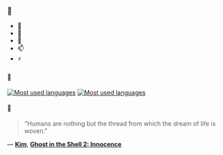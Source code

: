 ### 👋

- 🔭
- 🌱
- 💬
- 📫
- ⚡

#### 🧏

[![Most used languages](https://github-readme-stats-aynah.vercel.app/api/top-langs/?username=aynh&theme=solarized-dark&langs_count=6&layout=compact&hide_title=true)](https://github.com/anuraghazra/github-readme-stats#gh-dark-mode-only)
[![Most used languages](https://github-readme-stats-aynah.vercel.app/api/top-langs/?username=aynh&theme=solarized-light&langs_count=6&layout=compact&hide_title=true)](https://github.com/anuraghazra/github-readme-stats#gh-light-mode-only)

#### 💬

> "Humans are nothing but the thread from which the dream of life is woven."

&mdash; [**Kim**](https://myanimelist.net/character.php?q=Kim&cat=character), [**Ghost in the Shell 2: Innocence**](https://myanimelist.net/search/all?q=Ghost%20in%20the%20Shell%202%3A%20Innocence&cat=all)
